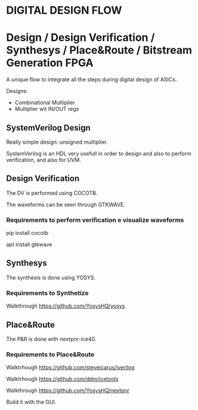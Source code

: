 # DIGITAL DESIGN FLOW

# Design / Design Verification / Synthesys / Place&Route / Bitstream Generation FPGA

A unique flow to integrate all the steps during digital design of ASICs.

Designs:
- Combinational Multiplier
- Multiplier wit IN/OUT regs

## SystemVerilog Design

Really simple design: unsigned multiplier.

SystemVerilog is an HDL very usefull in order to design and also to perform verification, and also for UVM.

## Design Verification

The DV is performed using COCOTB.

The waveforms can be seen through GTKWAVE.

### Requirements to perform verification e visualize waveforms

pip install cocotb

apt install gtkwave

## Synthesys

The synthesis is done using YOSYS.

### Requirements to Synthetize

Walkthrough <https://github.com/YosysHQ/yosys>

## Place&Route

The P&R is done with nextpnr-ice40.

### Requirements to Place&Route

Walktrhough <https://github.com/steveicarus/iverilog>

Walktrhough <https://github.com/ddm/icetools>

Walkthrough <https://github.com/YosysHQ/nextpnr>

Build it with the GUI.
